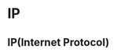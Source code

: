 IP
=====================================
IP(Internet Protocol)
-------------------------------------
